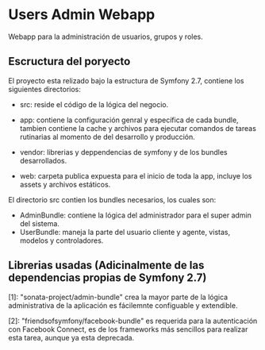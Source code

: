 Users Admin Webapp
========================

Webapp para la administración de usuarios, grupos y roles.


Escructura del poryecto
------------------------

El proyecto esta relizado bajo la estructura de Symfony 2.7, contiene los siguientes directorios:

  * src: reside el código de la lógica del negocio.

  * app: contiene la configuración genral y específica de cada bundle, tambien contiene la cache
  y archivos para ejecutar comandos de tareas rutinarias al momento de del desarrollo y producción.

  * vendor: librerias y deppendencias de symfony y de los bundles desarrollados.

  * web: carpeta publica expuesta para el inicio de toda la app, incluye los assets y archivos estáticos.


El directorio src contien los bundles necesarios, los cuales son:
  * AdminBundle: contiene la lógica del administrador para el super admin del sistema.
  * UserBundle: maneja la parte del usuario cliente y agente, vistas, modelos y controladores.


Librerias usadas (Adicinalmente de las dependencias propias de Symfony 2.7)
----------------------------------------------------------------------------

[1]:  "sonata-project/admin-bundle" crea la mayor parte de la lógica administrativa de la aplicación
es fácilemnte configuable y extendible.

[2]:  "friendsofsymfony/facebook-bundle" es requerida para la autenticación con Facebook Connect,
es de los frameworks más sencillos para realizar esta tarea, aunque ya esta deprecada.

